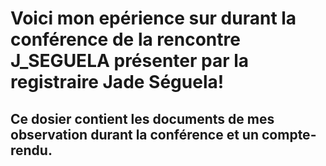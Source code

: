 # Voici mon epérience sur durant la conférence de la rencontre J_SEGUELA présenter par la registraire Jade Séguela!

## Ce dosier contient les documents de mes observation durant la conférence et un compte-rendu.
